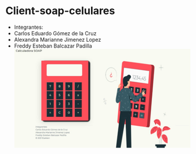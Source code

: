 # Client-soap-celulares

- Integrantes:
- Carlos Eduardo Gómez de la Cruz
- Alexandra Marianne Jimenez Lopez
- Freddy Esteban Balcazar Padilla
![Image text](https://github.com/Esekien/Calculadora-SOAP/blob/main/imgcalcu.jpg)
